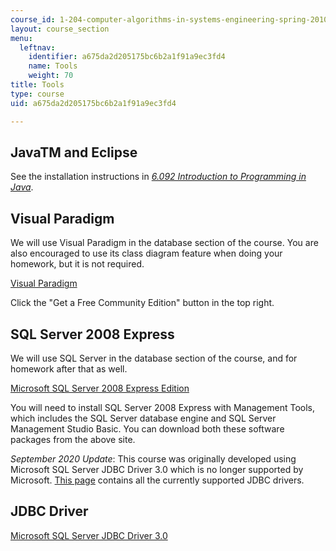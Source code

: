```yaml
---
course_id: 1-204-computer-algorithms-in-systems-engineering-spring-2010
layout: course_section
menu:
  leftnav:
    identifier: a675da2d205175bc6b2a1f91a9ec3fd4
    name: Tools
    weight: 70
title: Tools
type: course
uid: a675da2d205175bc6b2a1f91a9ec3fd4

---
```


JavaTM and Eclipse
------------------

See the installation instructions in [_6.092 Introduction to Programming in Java_](/courses/electrical-engineering-and-computer-science/6-092-introduction-to-programming-in-java-january-iap-2010/syllabus/).

Visual Paradigm
---------------

We will use Visual Paradigm in the database section of the course. You are also encouraged to use its class diagram feature when doing your homework, but it is not required.

[Visual Paradigm](http://www.visual-paradigm.com/product/vpuml/)

Click the "Get a Free Community Edition" button in the top right.

SQL Server 2008 Express
-----------------------

We will use SQL Server in the database section of the course, and for homework after that as well.

[Microsoft SQL Server 2008 Express Edition](http://www.microsoft.com/express/Database/)

You will need to install SQL Server 2008 Express with Management Tools, which includes the SQL Server database engine and SQL Server Management Studio Basic. You can download both these software packages from the above site.

_September 2020 Update_: This course was originally developed using Microsoft SQL Server JDBC Driver 3.0 which is no longer supported by Microsoft. [This page](https://docs.microsoft.com/en-us/sql/connect/jdbc/download-microsoft-jdbc-driver-for-sql-server?view=sql-server-ver15) contains all the currently supported JDBC drivers.

JDBC Driver
-----------

[Microsoft SQL Server JDBC Driver 3.0](http://www.microsoft.com/downloads/details.aspx?FamilyID=%20a737000d-68d0-4531-b65d-da0f2a735707&displaylang=en)
